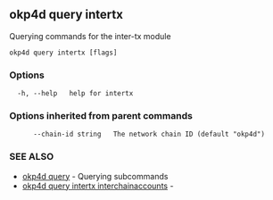 ## okp4d query intertx

Querying commands for the inter-tx module

```
okp4d query intertx [flags]
```

### Options

```
  -h, --help   help for intertx
```

### Options inherited from parent commands

```
      --chain-id string   The network chain ID (default "okp4d")
```

### SEE ALSO

* [okp4d query](okp4d_query.md)	 - Querying subcommands
* [okp4d query intertx interchainaccounts](okp4d_query_intertx_interchainaccounts.md)	 - 

